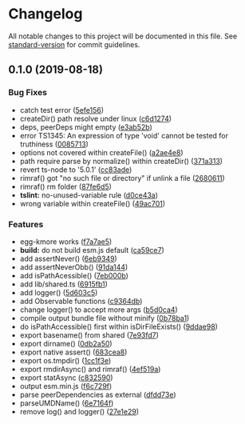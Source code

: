 # Changelog

All notable changes to this project will be documented in this file. See [standard-version](https://github.com/conventional-changelog/standard-version) for commit guidelines.

## 0.1.0 (2019-08-18)


### Bug Fixes

* catch test error ([5efe156](https://github.com/waitingsong/egg-kmore/commit/5efe156))
* createDir() path resolve under linux ([c6d1274](https://github.com/waitingsong/egg-kmore/commit/c6d1274))
* deps, peerDeps might empty ([e3ab52b](https://github.com/waitingsong/egg-kmore/commit/e3ab52b))
* error TS1345: An expression of type 'void' cannot be tested for truthiness ([0085713](https://github.com/waitingsong/egg-kmore/commit/0085713))
* options not covered within createFile() ([a2ae4e8](https://github.com/waitingsong/egg-kmore/commit/a2ae4e8))
* path require parse by normalize() within createDir() ([371a313](https://github.com/waitingsong/egg-kmore/commit/371a313))
* revert ts-node to '5.0.1' ([cc83ade](https://github.com/waitingsong/egg-kmore/commit/cc83ade))
* rimraf() got "no such file or directory" if unlink a file ([2680611](https://github.com/waitingsong/egg-kmore/commit/2680611))
* rimraf() rm folder ([87fe6d5](https://github.com/waitingsong/egg-kmore/commit/87fe6d5))
* **tslint:** no-unused-variable rule ([d0ce43a](https://github.com/waitingsong/egg-kmore/commit/d0ce43a))
* wrong variable within createFile() ([49ac701](https://github.com/waitingsong/egg-kmore/commit/49ac701))


### Features

* egg-kmore works ([f7a7ae5](https://github.com/waitingsong/egg-kmore/commit/f7a7ae5))
* **build:** do not build esm.js default ([ca59ce7](https://github.com/waitingsong/egg-kmore/commit/ca59ce7))
* add assertNever() ([6eb9349](https://github.com/waitingsong/egg-kmore/commit/6eb9349))
* add assertNeverObb() ([91da144](https://github.com/waitingsong/egg-kmore/commit/91da144))
* add isPathAcessible() ([7eb000b](https://github.com/waitingsong/egg-kmore/commit/7eb000b))
* add lib/shared.ts ([6915fb1](https://github.com/waitingsong/egg-kmore/commit/6915fb1))
* add logger() ([5d603c5](https://github.com/waitingsong/egg-kmore/commit/5d603c5))
* add Observable functions ([c9364db](https://github.com/waitingsong/egg-kmore/commit/c9364db))
* change logger() to accept more args ([b5d0ca4](https://github.com/waitingsong/egg-kmore/commit/b5d0ca4))
* compile output bundle file without minify ([0b78ba1](https://github.com/waitingsong/egg-kmore/commit/0b78ba1))
* do isPathAccessible() first within isDirFileExists() ([9ddae98](https://github.com/waitingsong/egg-kmore/commit/9ddae98))
* export basename() from shared ([7e93fd7](https://github.com/waitingsong/egg-kmore/commit/7e93fd7))
* export dirname() ([0db2a50](https://github.com/waitingsong/egg-kmore/commit/0db2a50))
* export native assert() ([683cea8](https://github.com/waitingsong/egg-kmore/commit/683cea8))
* export os.tmpdir() ([1cc1f3e](https://github.com/waitingsong/egg-kmore/commit/1cc1f3e))
* export rmdirAsync() and rimraf() ([4ef519a](https://github.com/waitingsong/egg-kmore/commit/4ef519a))
* export statAsync ([c832590](https://github.com/waitingsong/egg-kmore/commit/c832590))
* output esm.min.js ([f6c729f](https://github.com/waitingsong/egg-kmore/commit/f6c729f))
* parse peerDependencies as external ([dfdd73e](https://github.com/waitingsong/egg-kmore/commit/dfdd73e))
* parseUMDName() ([6e7164f](https://github.com/waitingsong/egg-kmore/commit/6e7164f))
* remove log() and logger() ([27e1e29](https://github.com/waitingsong/egg-kmore/commit/27e1e29))
